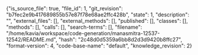 {"is_source_file": true, "file_id": 1, "git_revision": "b7fec2e9b417689855b57e87f78e68ae2ffc428b", "state": 1, "description": "", "external_files": [], "external_methods": [], "published": [], "classes": [], "methods": [], "calls": [], "search-terms": [], "filename": "/home/kavia/workspace/code-generation/manasmitra-12537-12542/README.md", "hash": "2c48d0d5359a6bb8d2d3d9420b8ffc27", "format-version": 4, "code-base-name": "default", "knowledge_revision": 2}